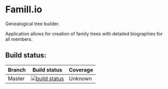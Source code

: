 Famill.io
=========

Genealogical tree builder.

Application allows for creation of family trees with detailed biographies for all members. 


## Build status:

| Branch | Build status | Coverage |
|--------|--------------|----------|
| Master | [![build status](https://ci.gitlab.com/projects/3727/status.png?ref=master)](https://ci.gitlab.com/projects/3727?ref=master) | Unknown | 